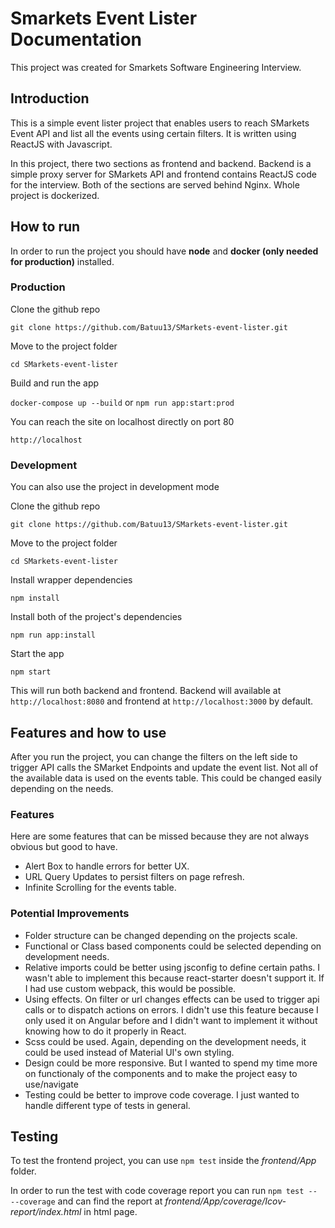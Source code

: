 # Smarkets Event Lister Documentation

This project was created for Smarkets Software Engineering Interview.

## Introduction
This is a simple event lister project that enables users to reach SMarkets Event API and list all the events using certain filters. It is written using ReactJS with Javascript.

In this project, there two sections as frontend and backend. Backend is a simple proxy server for SMarkets API and frontend contains ReactJS code for the interview. Both of the sections are served behind Nginx. Whole project is dockerized.

## How to run

In order to run the project you should have **node** and **docker (only needed for production)** installed.

### Production

Clone the github repo

`git clone https://github.com/Batuu13/SMarkets-event-lister.git`

Move to the project folder

`cd SMarkets-event-lister`

Build and run the app

`docker-compose up --build` or `npm run app:start:prod`

You can reach the site on localhost directly on port 80

`http://localhost`

### Development

You can also use the project in development mode

Clone the github repo

`git clone https://github.com/Batuu13/SMarkets-event-lister.git`

Move to the project folder

`cd SMarkets-event-lister`

Install wrapper dependencies

`npm install`

Install both of the project's dependencies

`npm run app:install`

Start the app

`npm start`

This will run both backend and frontend. Backend will available at `http://localhost:8080` and frontend at `http://localhost:3000` by default.

## Features and how to use

After you run the project, you can change the filters on the left side to trigger API calls the SMarket Endpoints and update the event list. Not all of the available data is used on the events table. This could be changed easily depending on the needs.

### Features

Here are some features that can be missed because they are not always obvious but good to have.

* Alert Box to handle errors for better UX.
* URL Query Updates to persist filters on page refresh.
* Infinite Scrolling for the events table.

### Potential Improvements

* Folder structure can be changed depending on the projects scale.
* Functional or Class based components could be selected depending on development needs.
* Relative imports could be better using jsconfig to define certain paths. I wasn't able to implement this because react-starter doesn't support it. If I had use custom webpack, this would be possible.
* Using effects. On filter or url changes effects can be used to trigger api calls or to dispatch actions on errors. I didn't use this feature because I only used it on Angular before and I didn't want to implement it without knowing how to do it properly in React.
* Scss could be used. Again, depending on the development needs, it could be used instead of Material UI's own styling.
* Design could be more responsive. But I wanted to spend my time more on functionaly of the components and to make the project easy to use/navigate
* Testing could be better to improve code coverage. I just wanted to handle different type of tests in general.

## Testing

To test the frontend project, you can use `npm test` inside the *frontend/App* folder.

In order to run the test with code coverage report you can run `npm test -- --coverage` and can find the report at *frontend/App/coverage/Icov-report/index.html* in html page.
